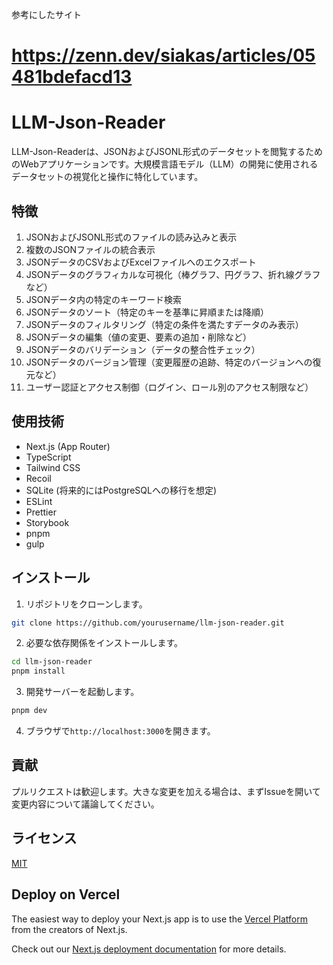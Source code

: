 参考にしたサイト
# https://zenn.dev/siakas/articles/05481bdefacd13

# LLM-Json-Reader

LLM-Json-Readerは、JSONおよびJSONL形式のデータセットを閲覧するためのWebアプリケーションです。大規模言語モデル（LLM）の開発に使用されるデータセットの視覚化と操作に特化しています。

## 特徴

1. JSONおよびJSONL形式のファイルの読み込みと表示
2. 複数のJSONファイルの統合表示
3. JSONデータのCSVおよびExcelファイルへのエクスポート
4. JSONデータのグラフィカルな可視化（棒グラフ、円グラフ、折れ線グラフなど）
5. JSONデータ内の特定のキーワード検索
6. JSONデータのソート（特定のキーを基準に昇順または降順）
7. JSONデータのフィルタリング（特定の条件を満たすデータのみ表示）
8. JSONデータの編集（値の変更、要素の追加・削除など）
9. JSONデータのバリデーション（データの整合性チェック）
10. JSONデータのバージョン管理（変更履歴の追跡、特定のバージョンへの復元など）
11. ユーザー認証とアクセス制御（ログイン、ロール別のアクセス制限など）

## 使用技術

- Next.js (App Router)
- TypeScript
- Tailwind CSS
- Recoil
- SQLite (将来的にはPostgreSQLへの移行を想定)
- ESLint
- Prettier
- Storybook
- pnpm
- gulp

## インストール

1. リポジトリをクローンします。

```bash
git clone https://github.com/yourusername/llm-json-reader.git
```

2. 必要な依存関係をインストールします。

```bash
cd llm-json-reader
pnpm install
```

3. 開発サーバーを起動します。

```bash
pnpm dev
```

4. ブラウザで`http://localhost:3000`を開きます。

## 貢献

プルリクエストは歓迎します。大きな変更を加える場合は、まずIssueを開いて変更内容について議論してください。

## ライセンス

[MIT](https://choosealicense.com/licenses/mit/)



## Deploy on Vercel

The easiest way to deploy your Next.js app is to use the [Vercel Platform](https://vercel.com/new?utm_medium=default-template&filter=next.js&utm_source=create-next-app&utm_campaign=create-next-app-readme) from the creators of Next.js.

Check out our [Next.js deployment documentation](https://nextjs.org/docs/deployment) for more details.
